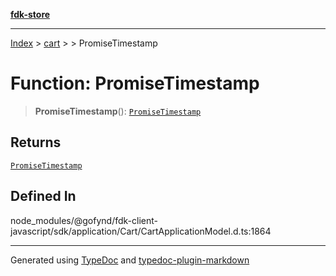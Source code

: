 [**fdk-store**](../../../README.md)
***

[Index](../../../API.md) > [cart](../../README.md) > [<internal>](../README.md) > PromiseTimestamp

# Function: PromiseTimestamp

> **PromiseTimestamp**(): [`PromiseTimestamp`](../type-aliases/type-alias.PromiseTimestamp.md)

## Returns

[`PromiseTimestamp`](../type-aliases/type-alias.PromiseTimestamp.md)

## Defined In

node\_modules/@gofynd/fdk-client-javascript/sdk/application/Cart/CartApplicationModel.d.ts:1864

***
Generated using [TypeDoc](https://typedoc.org/) and [typedoc-plugin-markdown](https://www.npmjs.com/package/typedoc-plugin-markdown)
